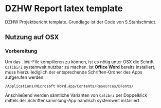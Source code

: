 # DZHW Report latex template

DZHW Projektbericht template. Grundlage ist der Code von S.Stahlschmidt.

## Nutzung auf OSX

### Vorbereitung

Um das `.RMD`-File kompilieren zu können, ist es nötig unter OSX die Schrift `Calibiri` systemweit nutzbar zu machen. Ist **Office Word** bereits installiert, muss hierzu lediglich der entsprechende Schriften-Ordner des Apps aufgerufen werden:

`/Applications/Microsoft Word.app/Contents/Resources/DFonts/`

Anschließend werden sämtliche Varianten von `Calibri` per Doppelklick mittels der Schriftensammlung-App händisch systemweit installiert.
